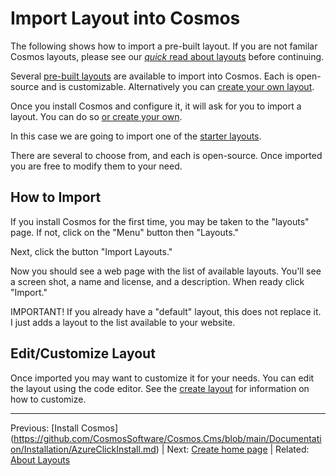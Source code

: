 # Import Layout into Cosmos
The following shows how to import a pre-built layout. If you are not familar Cosmos layouts, please see our [*quick* read about layouts](https://github.com/CosmosSoftware/Cosmos.Cms/blob/main/Documentation/Layouts/About.md) before continuing.

Several [pre-built layouts](https://github.com/CosmosSoftware/Cosmos.Cms/blob/main/Documentation/Layouts/StarterLayouts.md) are available to import into Cosmos. Each is open-source and is customizable. Alternatively you can [create your own layout](https://github.com/CosmosSoftware/Cosmos.Cms/blob/main/Documentation/Layouts/Create.md).

Once you install Cosmos and configure it, it will ask for you to import a layout.  You can do so [or create your own](https://github.com/CosmosSoftware/Cosmos.Cms/blob/main/Documentation/Layouts/Create.md).

In this case we are going to import one of the [starter layouts](https://github.com/CosmosSoftware/Cosmos.Cms/blob/main/Documentation/Layouts/StarterLayouts.md).

There are several to choose from, and each is open-source. Once imported you are free to modify them to your need.

## How to Import
If you install Cosmos for the first time, you may be taken to the "layouts" page. If not, click on the "Menu" button then "Layouts."

Next, click the button "Import Layouts." 

Now you should see a web page with the list of available layouts. You'll see a screen shot, a name and license, and a description. When ready click "Import."

IMPORTANT! If you already have a "default" layout, this does not replace it. I just adds a layout to the list available to your website.

## Edit/Customize Layout
Once imported you may want to customize it for your needs.  You can edit the layout using the code editor. See the [create layout](https://github.com/CosmosSoftware/Cosmos.Cms/blob/main/Documentation/Layouts/Create.md) for information on how to customize.

___
Previous: [Install Cosmos] (https://github.com/CosmosSoftware/Cosmos.Cms/blob/main/Documentation/Installation/AzureClickInstall.md) | Next: [Create home page](https://github.com/CosmosSoftware/Cosmos.Cms/blob/main/Documentation/Installation/AzureClickInstall.md) | Related: [About Layouts](https://github.com/CosmosSoftware/Cosmos.Cms/blob/main/Documentation/Layouts/About.md)
